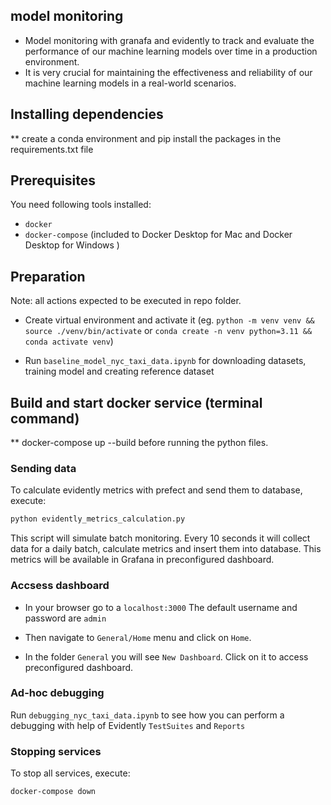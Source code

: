 ## model monitoring
* Model monitoring with granafa and evidently to track and evaluate the performance of our machine learning models over time in a production environment.
* It is very crucial for maintaining the effectiveness and reliability of our machine learning models in a real-world scenarios.

## Installing dependencies
** create a conda environment and pip install the packages in the requirements.txt file



## Prerequisites

You need following tools installed:
- `docker`
- `docker-compose` (included to Docker Desktop for Mac and Docker Desktop for Windows )

## Preparation

Note: all actions expected to be executed in repo folder.

- Create virtual environment and activate it (eg. `python -m venv venv && source ./venv/bin/activate` or `conda create -n venv python=3.11 && conda activate venv`)

- Run `baseline_model_nyc_taxi_data.ipynb` for downloading datasets, training model and creating reference dataset 

## Build and start docker service (terminal command)
** docker-compose up --build before running the python files.


### Sending data

To calculate evidently metrics with prefect and send them to database, execute:
```bash
python evidently_metrics_calculation.py
```

This script will simulate batch monitoring. Every 10 seconds it will collect data for a daily batch, calculate metrics and insert them into database. This metrics will be available in Grafana in preconfigured dashboard. 

### Accsess dashboard

- In your browser go to a `localhost:3000`
The default username and password are `admin`

- Then navigate to `General/Home` menu and click on `Home`.

- In the folder `General` you will see `New Dashboard`. Click on it to access preconfigured dashboard.

### Ad-hoc debugging

Run `debugging_nyc_taxi_data.ipynb` to see how you can perform a debugging with help of Evidently `TestSuites` and `Reports`

### Stopping services

To stop all services, execute:
```bash
docker-compose down
```